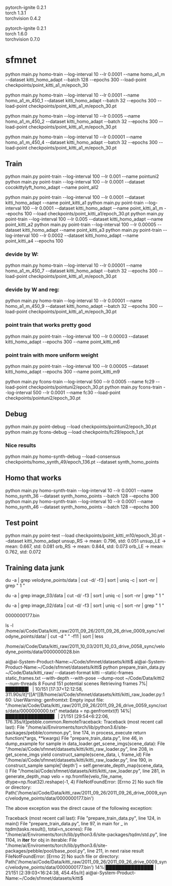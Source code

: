 
pytorch-ignite       0.2.1     
torch                1.3.1     
torchvision          0.4.2

pytorch-ignite       0.2.1     
torch                1.6.0     
torchvision          0.7.0
# sfmnet

python main.py homo-train --log-interval 10 --lr 0.0001 --name homo_a1_m --dataset kitti_homo_adapt --batch 128 --epochs 300 --load-point checkpoints/point_kitti_a1_m/epoch_30

python main.py homo-train --log-interval 10 --lr 0.0001 --name homo_a1_m_450_1 --dataset kitti_homo_adapt --batch 32 --epochs 300 --load-point checkpoints/point_kitti_a1_m/epoch_30.pt

python main.py homo-train --log-interval 10 --lr 0.0005 --name homo_a1_m_450_2 --dataset kitti_homo_adapt --batch 32 --epochs 300 --load-point checkpoints/point_kitti_a1_m/epoch_30.pt

python main.py homo-train --log-interval 10 --lr 0.00001 --name homo_a1_m_450_4 --dataset kitti_homo_adapt --batch 32 --epochs 300 --load-point checkpoints/point_kitti_a1_m/epoch_30.pt

## Train
python main.py point-train --log-interval 100 --lr 0.001 --name pointuni2
python main.py point-train --log-interval 100 --lr 0.0001 --dataset cocokittylyft_homo_adapt --name point_all2

python main.py point-train --log-interval 100 --lr 0.0001 --dataset kitti_homo_adapt --name point_kitti_a1
python main.py point-train --log-interval 100 --lr 0.0001 --dataset kitti_homo_adapt --name point_kitti_a1_m --epochs 100 --load checkpoints/point_kitti_a1/epoch_30.pt
python main.py point-train --log-interval 100 --lr 0.005 --dataset kitti_homo_adapt --name point_kitti_a2
python main.py point-train --log-interval 100 --lr 0.00005 --dataset kitti_homo_adapt --name point_kitti_a3
python main.py point-train --log-interval 100 --lr 0.0002 --dataset kitti_homo_adapt --name point_kitti_a4 --epochs 100

### devide by W:
python main.py homo-train --log-interval 10 --lr 0.00001 --name homo_a1_m_450_7 --dataset kitti_homo_adapt --batch 32 --epochs 300 --load-point checkpoints/point_kitti_a1_m/epoch_30.pt

### devide by W and reg:
python main.py homo-train --log-interval 10 --lr 0.00001 --name homo_a1_m_450_9 --dataset kitti_homo_adapt --batch 32 --epochs 300 --load-point checkpoints/point_kitti_a1_m/epoch_30.pt

### point train that works pretty good
python main.py point-train --log-interval 100 --lr 0.00003 --dataset kitti_homo_adapt --epochs 300 --name point_kitti_m6

### point train with more uniform weight
python main.py point-train --log-interval 100 --lr 0.00005 --dataset kitti_homo_adapt --epochs 300 --name point_kitti_m9


python main.py fcons-train --log-interval 500 --lr 0.0005 --name fc29 --load-point checkpoints/pointuni2/epoch_30.pt
python main.py fcons-train --log-interval 500 --lr 0.0001 --name fc30 --load-point checkpoints/pointuni2/epoch_30.pt

## Debug
python main.py point-debug --load checkpoints/pointuni2/epoch_30.pt
python main.py fcons-debug --load checkpoints/fc29/epoch_1.pt 

### Nice results
python main.py homo-synth-debug --load-consensus checkpoints/homo_synth_49/epoch_136.pt --dataset synth_homo_points

## Homo that works
python main.py homo-synth-train --log-interval 10 --lr 0.0001 --name homo_synth_36 --dataset synth_homo_points --batch 128 --epochs 300
python main.py homo-synth-train --log-interval 10 --lr 0.0001 --name homo_synth_46 --dataset synth_homo_points --batch 128 --epochs 300

## Test point
python main.py point-test --load checkpoints/point_kitti_m10/epoch_30.pt --dataset kitti_homo_adapt
unsup_RS -> mean: 0.796, std: 0.051
unsup_LE -> mean: 0.667, std: 0.081
orb_RS -> mean: 0.844, std: 0.073
orb_LE -> mean: 0.762, std: 0.072

## Training data junk

du -a | grep velodyne_points/data | cut -d/ -f3 | sort | uniq -c | sort -nr | grep " 1 "

du -a | grep image_03/data | cut -d/ -f3 | sort | uniq -c | sort -nr | grep " 1 "

du -a | grep image_02/data | cut -d/ -f3 | sort | uniq -c | sort -nr | grep " 1 "


0000000177.bin

ls -l /home/ai/Code/Data/kitti_raw/2011_09_26/2011_09_26_drive_0009_sync/velodyne_points/data/ | cut -d " " -f11 | sort | less


/home/ai/Code/Data/kitti_raw/2011_10_03/2011_10_03_drive_0058_sync/velodyne_points/data/0000000028.bin


ai@ai-System-Product-Name:~/Code/sfmnet/datasets/kitti$
ai@ai-System-Product-Name:~/Code/sfmnet/datasets/kitti$ python prepare_train_data.py ~/Code/Data/kitti_raw/ --dataset-format kitti --static-frames static_frames.txt --with-depth --with-pose --dump-root ~/Code/Data/kitti2 --num-threads 8
Found 151 potential scenes
Retrieving frames
  7%|███████▎                                                                                                      | 10/151 [17:37<12:12:58, 311.90s/it]^[[A^[[B/home/ai/Code/sfmnet/datasets/kitti/kitti_raw_loader.py:160: UserWarning: genfromtxt: Empty input file: "/home/ai/Code/Data/kitti_raw/2011_09_26/2011_09_26_drive_0059_sync/oxts/data/0000000000.txt"
  metadata = np.genfromtxt(f)
 14%|███████████████▍                                                                                               | 21/151 [29:54<6:22:06, 176.35s/it]pebble.common.RemoteTraceback: Traceback (most recent call last):
  File "/home/ai/Enviroments/torch/lib/python3.6/site-packages/pebble/common.py", line 174, in process_execute
    return function(*args, **kwargs)
  File "prepare_train_data.py", line 46, in dump_example
    for sample in data_loader.get_scene_imgs(scene_data):
  File "/home/ai/Code/sfmnet/datasets/kitti/kitti_raw_loader.py", line 208, in get_scene_imgs
    yield construct_sample(scene_data, i, frame_id)
  File "/home/ai/Code/sfmnet/datasets/kitti/kitti_raw_loader.py", line 190, in construct_sample
    sample['depth'] = self.generate_depth_map(scene_data, i)
  File "/home/ai/Code/sfmnet/datasets/kitti/kitti_raw_loader.py", line 281, in generate_depth_map
    velo = np.fromfile(velo_file_name, dtype=np.float32).reshape(-1, 4)
FileNotFoundError: [Errno 2] No such file or directory: Path('/home/ai/Code/Data/kitti_raw/2011_09_26/2011_09_26_drive_0009_sync/velodyne_points/data/0000000177.bin')


The above exception was the direct cause of the following exception:

Traceback (most recent call last):
  File "prepare_train_data.py", line 124, in <module>
    main()
  File "prepare_train_data.py", line 97, in main
    for _ in tqdm(tasks.result(), total=n_scenes):
  File "/home/ai/Enviroments/torch/lib/python3.6/site-packages/tqdm/std.py", line 1104, in __iter__
    for obj in iterable:
  File "/home/ai/Enviroments/torch/lib/python3.6/site-packages/pebble/pool/base_pool.py", line 211, in next
    raise result
FileNotFoundError: [Errno 2] No such file or directory: Path('/home/ai/Code/Data/kitti_raw/2011_09_26/2011_09_26_drive_0009_sync/velodyne_points/data/0000000177.bin')
 14%|███████████████                                                                                             | 21/151 [2:39:03<16:24:38, 454.45s/it]
ai@ai-System-Product-Name:~/Code/sfmnet/datasets/kitti$ 